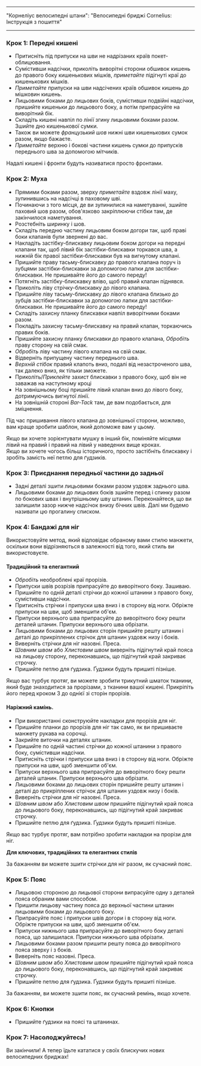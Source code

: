- - -
"Корнеліус велосипедні штани": "Велосипедні бриджі Cornelius: Інструкція з пошиття"
- - -

### Крок 1: Передні кишені

- Притисніть під припуски на шви не надрізаних країв покет-облицювання.
- Сумістивши надсічки, приколіть виворітні сторони обшивок кишень до правого боку кишенькових мішків, _приметайте_ підігнуті краї до кишенькових мішків.
- _Приметайте_ припуски на шви надсічених країв обшивок кишень до мішковин кишень.
- Лицьовими боками до лицьових боків, сумістивши подвійні надсічки, пришийте кишеньки до лицьового боку, а потім припрасуйте на виворітний бік.
- Складіть кишені навпіл по лінії згину лицьовими боками разом. Зшийте дно кишенькової сумки.
- Також ви можете _французький шов_ нижні шви кишенькових сумок разом, якщо бажаєте.
- _Приметайте_ верхню і бокові частини кишень сумки до припусків переднього шва за допомогою мітчиків.

<Note>

Надалі кишені і фронти будуть називатися просто фронтами.

</Note>

### Крок 2: Муха

- Прямими боками разом, зверху _приметайте_ вздовж лінії маху, зупинившись на надсічці в паховому шві.
- Починаючи з того місця, де ви зупинилися на наметуванні, зшийте паховий шов разом, обов'язково закріплюючи стібки там, де закінчилося наметування.
- Розстебніть ширинку і шов.
- Складіть передню частину лицьовим боком догори так, щоб праві боки клапанів були звернені до вас.
- Накладіть застібку-блискавку лицьовим боком догори на передні клапани так, щоб лівий бік застібки-блискавки торкався шва, а нижній бік правої застібки-блискавки був на вигнутому клапані.
- Пришийте праву тасьму-блискавку до правого клапана поруч із зубцями застібки-блискавки за допомогою лапки для застібки-блискавки. Не пришивайте його до самого переду!
- Потягніть застібку-блискавку вліво, щоб правий клапан піднявся.
- Приколіть ліву стрічку-блискавку до лівого клапана.
- Пришийте ліву тасьму-блискавку до лівого клапана близько до зубців застібки-блискавки за допомогою лапки для застібки-блискавки. Не пришивайте його до самого переду!
- Складіть захисну планку блискавки навпіл виворітними боками разом.
- Покладіть захисну тасьму-блискавку на правий клапан, торкаючись правих боків.
- Пришийте захисну планку блискавки до правого клапана, _Обробіть_ праву сторону на свій смак.
- _Обробіть_ ліву частину лівого клапана на свій смак.
- Відверніть припущену частину переднього шва.
- _Верхній стібок_ правий клапоть вниз, подалі від незастроченого шва, так далеко вниз, як тільки зможете.
- Приколіть/_Приклейте_ захист блискавки з правого боку, щоб він не заважав на наступному кроці
- На зовнішньому боці пришийте лівий клапан вниз до лівого боку, дотримуючись вигнутої лінії.
- На зовнішній стороні _Bar-Tack_ там, де вам подобається, для зміцнення.

<Tip>

Під час пришивання лівого клапана до зовнішньої сторони, можливо, вам краще зробити шаблон, який допоможе вам у цьому.

</Tip>

<Note>

Якщо ви хочете зорієнтувати мушку в інший бік, поміняйте місцями лівий на правий і правий на лівий у наведених вище кроках.  
Якщо ви хочете чогось більш історичного, просто застібніть блискавку і зробіть замість неї петлю для ґудзиків.

</Note>

### Крок 3: Приєднання передньої частини до задньої

- Задні деталі зшити лицьовими боками разом уздовж заднього шва.
- Лицьовими боками до лицьових боків зшийте перед і спинку разом по бокових швах і внутрішньому шву штанин. Переконайтеся, що ви залишили зазор нижче надсічок внизу бічних швів. Далі ми будемо називати цю прогалину списком.

### Крок 4: Бандажі для ніг

Використовуйте метод, який відповідає обраному вами стилю манжети, оскільки вони відрізняються в залежності від того, який стиль ви використовуєте.

#### Традиційний та елегантний

- _Обробіть_ необроблені краї прорізів.
- Припуски швів розрізів припрасуйте до виворітного боку. Зашиваю.
- Пришийте по одній деталі стрічки до кожної штанини з правого боку, сумістивши надсічки.
- Притисніть стрічки і припуски шва вниз і в сторону від ноги. Обріжте припуски на шви, щоб зменшити об'єм.
- Припуски верхнього шва припрасуйте до виворітного боку решти деталей штанин. Припуски верхнього шва обрізати.
- Лицьовими боками до лицьових сторін пришийте решту штанин і деталі до прикріплених стрічок для штанин уздовж низу і боків.
- Виверніть стрічки для ніг назовні. Преса.
- _Шовним швом_ або _Хлистовим швом_ виверніть підігнутий край пояса на лицьову сторону, переконавшись, що підігнутий край закриває строчку.
- Пришийте петлю для ґудзика. Ґудзики будуть пришиті пізніше.

<Note>

Якщо вас турбує протяг, ви можете зробити трикутний шматок тканини, який буде знаходитися за прорізами, з тканини вашої кишені. Прикріпіть його перед кроком 3 до однієї зі сторін прорізів.

</Note>

#### Наріжний камінь.

- При використанні сконструюйте накладки для прорізів для ніг.
- Пришийте планки до прорізів для ніг так само, як ви пришиваєте манжету рукава на сорочці.
- Закрийте виточки на деталях штанин.
- Пришийте по одній частині стрічки до кожної штанини з правого боку, сумістивши надсічки.
- Притисніть стрічки і припуски шва вниз і в сторону від ноги. Обріжте припуски на шви, щоб зменшити об'єм.
- Припуски верхнього шва припрасуйте до виворітного боку решти деталей штанин. Припуски верхнього шва обрізати.
- Лицьовими боками до лицьових сторін пришийте решту штанин і деталі до прикріплених стрічок для штанин уздовж низу і боків.
- Виверніть стрічки для ніг назовні. Преса.
- _Шовним швом_ або _Хлистовим швом_ пришийте підігнутий край пояса до лицьового боку, переконавшись, що підігнутий край закриває строчку.
- Пришийте петлю для ґудзика. Ґудзики будуть пришиті пізніше.

<Note>

Якщо вас турбує протяг, вам потрібно зробити накладки на прорізи для ніг.

</Note>

<Note>

**Для ключових, традиційних та елегантних стилів**

За бажанням ви можете зшити стрічки для ніг разом, як сучасний пояс.

</Note>

### Крок 5: Пояс

- Лицьовою стороною до лицьової сторони випрасуйте одну з деталей пояса обраним вами способом.
- Пришити лицьову частину пояса до верхньої частини штанин лицьовими боками до лицьового боку.
- Припрасуйте пояс і припуски швів догори і в сторону від ноги. Обріжте припуски на шви, щоб зменшити об'єм.
- Припуски нижнього шва припрасуйте до виворітного боку деталі пояса, що залишилася. Припуски нижнього шва обрізати.
- Лицьовими боками разом пришити решту пояса до виворітного пояса зверху і з боків.
- Виверніть пояс назовні. Преса.
- _Шовним швом_ або _Хлистовим швом_ пришийте підігнутий край пояса до лицьового боку, переконавшись, що підігнутий край закриває строчку.
- Пришийте петлю для ґудзика. Ґудзики будуть пришиті пізніше.

<Note>

За бажанням, ви можете зшити пояс, як сучасний ремінь, якщо хочете.

</Note>

### Крок 6: Кнопки

- Пришийте ґудзики на поясі та штанинах.

### Крок 7: Насолоджуйтесь!

Ви закінчили! А тепер їдьте кататися у своїх блискучих нових велосипедних бриджах!
